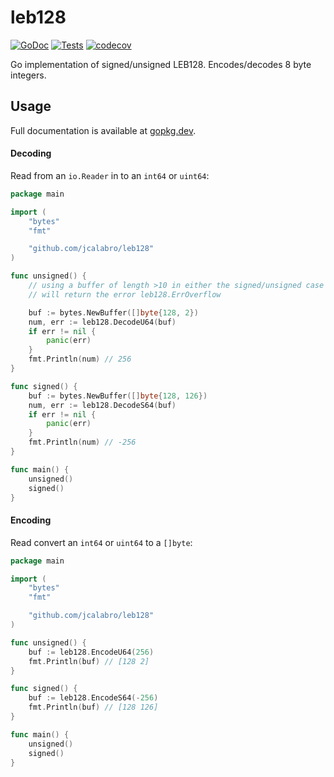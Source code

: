 # leb128

[![GoDoc](https://pkg.go.dev/badge/github.com/jcalabro/leb128?status.svg)](https://pkg.go.dev/github.com/jcalabro/leb128) [![Tests](https://github.com/jcalabro/leb128/actions/workflows/ci.yaml/badge.svg)](https://github.com/jcalabro/leb128/actions/workflows/ci.yaml) [![codecov](https://codecov.io/github/jcalabro/leb128/branch/main/graph/badge.svg?token=ILKTKORT5D)](https://codecov.io/github/jcalabro/leb128)

Go implementation of signed/unsigned LEB128. Encodes/decodes 8 byte integers.

## Usage

Full documentation is available at [gopkg.dev](https://pkg.go.dev/github.com/jcalabro/leb128).

#### Decoding

Read from an `io.Reader` in to an `int64` or `uint64`:

```go
package main

import (
	"bytes"
	"fmt"

	"github.com/jcalabro/leb128"
)

func unsigned() {
	// using a buffer of length >10 in either the signed/unsigned case
	// will return the error leb128.ErrOverflow

	buf := bytes.NewBuffer([]byte{128, 2})
	num, err := leb128.DecodeU64(buf)
	if err != nil {
		panic(err)
	}
	fmt.Println(num) // 256
}

func signed() {
	buf := bytes.NewBuffer([]byte{128, 126})
	num, err := leb128.DecodeS64(buf)
	if err != nil {
		panic(err)
	}
	fmt.Println(num) // -256
}

func main() {
	unsigned()
	signed()
}
```

#### Encoding

Read convert an `int64` or `uint64` to a `[]byte`:

```go
package main

import (
	"bytes"
	"fmt"

	"github.com/jcalabro/leb128"
)

func unsigned() {
	buf := leb128.EncodeU64(256)
	fmt.Println(buf) // [128 2]
}

func signed() {
	buf := leb128.EncodeS64(-256)
	fmt.Println(buf) // [128 126]
}

func main() {
	unsigned()
	signed()
}
```
